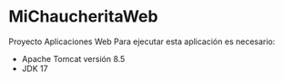 # MiChaucheritaWeb
Proyecto Aplicaciones Web
Para ejecutar esta aplicación es necesario: 
  - Apache Tomcat versión 8.5
  - JDK 17
